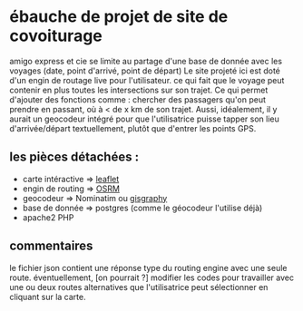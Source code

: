 # ébauche de projet de site de covoiturage
amigo express et cie se limite au partage d'une base de donnée avec les voyages (date, point d'arrivé, point de départ) Le site projeté ici est doté d'un engin de routage live pour l'utilisateur. ce qui fait que le voyage peut contenir en plus toutes les intersections sur son trajet. Ce qui permet d'ajouter des fonctions comme : chercher des passagers qu'on peut prendre en passant, où à < de x km de son trajet.
Aussi, idéalement, il y aurait un geocodeur intégré pour que l'utilisatrice puisse tapper son lieu d'arrivée/départ textuellement, plutôt que d'entrer les points GPS.
## les pièces détachées :
- carte intéractive => [leaflet](https://leafletjs.com/)
- engin de routing => [OSRM](http://project-osrm.org/)
- geocodeur => Nominatim ou [gisgraphy](https://www.gisgraphy.com/) 
- base de donnée => postgres (comme le géocodeur l'utilise déjà)
- apache2 PHP
## commentaires
le fichier json contient une réponse type du routing engine avec une seule route. éventuellement, [on pourrait ?] modifier les codes pour travailler avec une ou deux routes alternatives que l'utilisatrice peut sélectionner en cliquant sur la carte.
